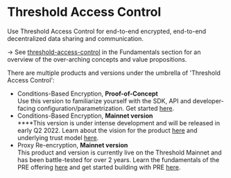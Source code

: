 # Threshold Access Control

Use Threshold Access Control for end-to-end encrypted, end-to-end decentralized data sharing and communication.&#x20;

\-> See [threshold-access-control](../../fundamentals/threshold-access-control/ "mention") in the Fundamentals section for an overview of the over-arching concepts and value propositions.&#x20;

There are multiple products and versions under the umbrella of 'Threshold Access Control':

* Conditions-Based Encryption, **Proof-of-Concept** \
  Use this version to familiarize yourself with the SDK, API and developer-facing configuration/parametrization. Get started [here](get-started-with-tac.md).
* Conditions-Based Encryption, **Mainnet version** \
  ****This version is under intense development and will be released in early Q2 2022. Learn about the vision for the product [here](../../fundamentals/threshold-access-control/conditions-based-decryption-cbd.md) and underlying trust model [here](trust-assumptions/cbd-mainnet-version.md).
* Proxy Re-encryption, **Mainnet version**\
  This product and version is currently live on the Threshold Mainnet and has been battle-tested for over 2 years. Learn the fundamentals of the PRE offering [here](../../fundamentals/threshold-access-control/proxy-re-encryption-pre.md) and get started building with PRE [here](advanced-usage/proxy-re-encryption.md).&#x20;

